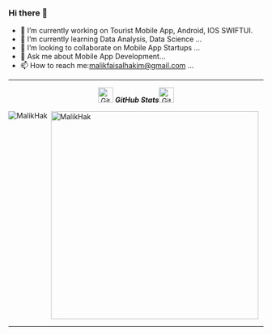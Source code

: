 ### Hi there 👋
- 🔭 I’m currently working on Tourist Mobile App, Android, IOS SWIFTUI.
- 🌱 I’m currently learning Data Analysis, Data Science ...
- 👯 I’m looking to collaborate on Mobile App Startups ...
- 💬 Ask me about  Mobile App Development...
- 📫 How to reach me:malikfaisalhakim@gmail.com ...

 <hr>
  <p align="center">
 <img src="https://media.giphy.com/media/8UHRm5oY4k4FDxq5QG/giphy.gif" width="30px" alt="GitHub-Status"/>&nbsp;<i><b>GitHub Stats</b></i><img src="https://media.giphy.com/media/8UHRm5oY4k4FDxq5QG/giphy.gif" width="30px" alt="GitHub-Status"/></p>
<p><img align="left" src="https://github-readme-stats.vercel.app/api/top-langs?username=MalikHak&show_icons=true&locale=en&layout=compact" alt="MalikHak" /></p>

<p>&nbsp;<img align="center" src="https://github-readme-stats.vercel.app/api?username=MalikHak&show_icons=true&locale=en" alt="MalikHak" width="410" /></p>

<hr>

